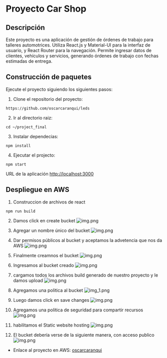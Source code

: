 # Proyecto Car Shop

## Descripción 

Este proyecto es una aplicación de gestión de órdenes de trabajo para 
talleres automotrices. Utiliza React.js y Material-UI para la interfaz de usuario, 
y React Router para la navegación. Permite ingresar datos de clientes, vehículos y servicios, 
generando órdenes de trabajo con fechas estimadas de entrega.


## Construcción de paquetes

Ejecute el proyecto siguiendo los siguientes pasos:


1. Clone el repositorio del proyecto:
```
https://github.com/oscarcaranqui/leds
```
2. Ir al directorio raiz:

```
cd ~/project_final
```

3. Instalar dependecias:
```
npm install
```

4. Ejecutar el projecto:

```
npm start
```

URL de la aplicación [http://localhost:3000](http://localhost:3000)

## Despliegue en AWS
1. Construccion de archivos de react
```
npm run build
```

2. Damos click en create bucket
![img.png](images_aws/img.png)

3. Agregar un nombre único del bucket
![img.png](images_aws/img2.png)
4. Dar permisos públicos al bucket y aceptamos la advetencia que nos da AWS
![img.png](images_aws/img3.png)
5. Finalmente creamnos el bucket
![img.png](images_aws/img4.png)
6. Ingresamos al bucket creado
![img.png](images_aws/img5.png)
7. cargamos todos los archivos build generado de nuestro proyecto y le damos upload
![img.png](images_aws/img7.png)
8. Agregamos una politica al bucket
![img_1.png](images_aws/img_9.png)
9. Luego damos click en save changes
![img.png](images_aws/img_10.png)
10. Agregamos una política de seguridad para compartir recursos
![img.png](images_aws/img_11.png)
11. habilitamos el Static website hosting
![img.png](images_aws/img_12.png)
12. El bucket debería verse de la siguiente manera, con acceso publico
![img.png](images_aws/img_13.png)

- Enlace al proyecto en AWS: [oscarcaranqui](http://oscarcaranqui.s3-website-us-east-1.amazonaws.com)